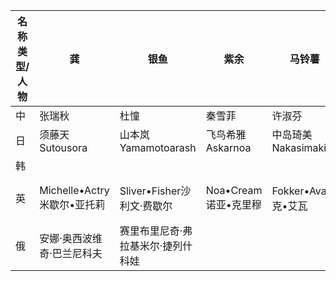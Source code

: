 |名称类型/人物|龚|银鱼|紫余|马铃薯|柏|全|
|---|---|---|---|---|---|---|
|中|张瑞秋|杜憧|秦雪菲|许淑芬|邵筱娅|梁若澜
|日|须藤天 Sutousora|山本岚 Yamamotoarash|飞鸟希雅 Askarnoa|中岛琦美 Nakasimakimi|高桥春风 Takashiharruca|高木晓 Takagisatoru|
|韩|||||||
|英|Michelle•Actry米歇尔•亚托莉|Sliver•Fisher沙利文·费歇尔|Noa•Cream诺亚•克里穆|Fokker•Ava福克•艾瓦|Clara•Sean克拉拉•肖恩|Claire •Hiens克莱尔希恩斯|
|俄|安娜·奥西波维奇·巴兰尼科夫|赛里布里尼奇·弗拉基米尔·捷列什科娃|||||
